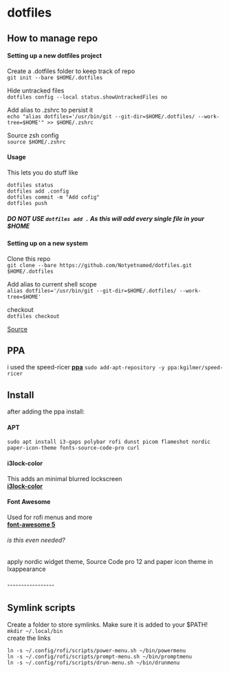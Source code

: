 # dotfiles 

## How to manage repo
#### Setting up a new dotfiles project
Create a .dotfiles folder to keep track of repo  
```git init --bare $HOME/.dotfiles```

Hide untracked files  
```dotfiles config --local status.showUntrackedFiles no```

Add alias to .zshrc to persist it  
```echo "alias dotfiles='/usr/bin/git --git-dir=$HOME/.dotfiles/ --work-tree=$HOME'" >> $HOME/.zshrc```

Source zsh config  
```source $HOME/.zshrc```

#### Usage
This lets you do stuff like  
```
dotfiles status
dotfiles add .config
dotfiles commit -m "Add cofig"
dotfiles push
```
##### DO NOT USE ```dotfiles add .``` As this will add every single file in your $HOME

#### Setting up on a new system
Clone this repo  
```git clone --bare https://github.com/Notyetnamed/dotfiles.git $HOME/.dotfiles```

Add alias to current shell scope  
```alias dotfiles='/usr/bin/git --git-dir=$HOME/.dotfiles/ --work-tree=$HOME'```

checkout  
```dotfiles checkout```

[Source](https://medium.com/toutsbrasil/how-to-manage-your-dotfiles-with-git-f7aeed8adf8b)

## PPA
i used the speed-ricer **[ppa](https://github.com/regolith-linux/speed-ricer)**
`sudo add-apt-repository -y ppa:kgilmer/speed-ricer`

## Install
after adding the ppa install:
#### APT
```sudo apt install i3-gaps polybar rofi dunst picom flameshot nordic paper-icon-theme fonts-source-code-pro curl```

#### i3lock-color
This adds an minimal blurred lockscreen  
**[i3lock-color](https://github.com/Raymo111/i3lock-color)**

#### Font Awesome
Used for rofi menus and more  
**[font-awesome 5](https://fontawesome.com/download)**

###### is this even needed?  
apply nordic widget theme, Source Code pro 12 and paper icon theme in lxappearance  
###### -----------------



## Symlink scripts
Create a folder to store symlinks. Make sure it is added to your $PATH!  
```mkdir ~/.local/bin```  
create the links  
```
ln -s ~/.config/rofi/scripts/power-menu.sh ~/bin/powermenu
ln -s ~/.config/rofi/scripts/prompt-menu.sh ~/bin/promptmenu
ln -s ~/.config/rofi/scripts/drun-menu.sh ~/bin/drunmenu
```


